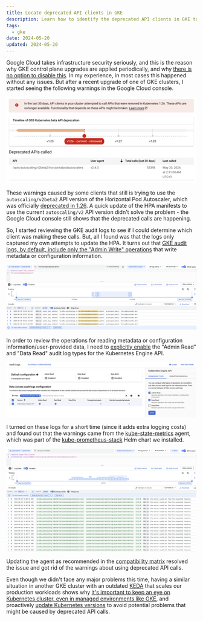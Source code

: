 ```yaml
---
title: Locate deprecated API clients in GKE
description: Learn how to identify the deprecated API clients in GKE to ensure your Kubernetes clusters remain secure and efficient
tags:
  - gke
date: 2024-05-20
updated: 2024-05-20
---
```

Google Cloud takes infrastructure security seriously, and this is the reason why GKE control plane upgrades are applied periodically, and why [there is no option to disable this](https://cloud.google.com/kubernetes-engine/upgrades#automatic_cp_upgrades). In my experience, in most cases this happened without any issues. But after a recent upgrade of one of GKE clusters, I started seeing the following warnings in the Google Cloud console. 

![](../Assets/20240520145711.png)

These warnings caused by some clients that still is trying to use the `autoscaling/v2beta2` API version of the Horizontal Pod Autoscaler, which was officially [deprecated in 1.26](https://kubernetes.io/docs/reference/using-api/deprecation-guide/#horizontalpodautoscaler-v126). A quick update of the HPA manifests to use the current `autoscaling/v2` API version didn't solve the problem - the Google Cloud console still shows that the deprecated calls are happening.

So, I started reviewing the GKE audit logs to see if I could determine which client was making these calls. But, all I found was that the logs only captured my own attempts to update the HPA. It turns out that [GKE audit logs, by default, include only the "Admin Write" operations](https://cloud.google.com/kubernetes-engine/docs/how-to/audit-logging#available-logs) that write metadata or configuration information.

![](../Assets/20240520230903.png)

In order to review the operations for reading metadata or configuration information/user-provided data, I need to [explicitly enable](https://cloud.google.com/logging/docs/audit/configure-data-access#config-console-enable) the "Admin Read" and "Data Read" audit log types for the Kubernetes Engine API.

![](../Assets/20240520154941.png)

I turned on these logs for a short time (since it adds extra logging costs) and found out that the warnings came from the [kube-state-metrics](https://github.com/kubernetes/kube-state-metrics) agent, which was part of the [kube-prometheus-stack](https://github.com/prometheus-community/helm-charts/tree/main/charts/kube-prometheus-stack) Helm chart we installed.

![](../Assets/20240520172917.png)

Updating the agent as recommended in the [compatibility matrix](https://github.com/kubernetes/kube-state-metrics?tab=readme-ov-file#compatibility-matrix) resolved the issue and got rid of the warnings about using deprecated API calls.

Even though we didn't face any major problems this time, having a similar situation in another GKE cluster with an outdated [KEDA](../Topics/KEDA.md) that scales our production workloads shows why [it's important to keep an eye on Kubernetes cluster, even in managed environments like GKE](Managed%20does%20not%20mean%20maintenance-free.md), and proactively [update Kubernetes versions](https://kubernetes.io/docs/reference/using-api/deprecation-guide/) to avoid potential problems that might be caused by deprecated API calls.